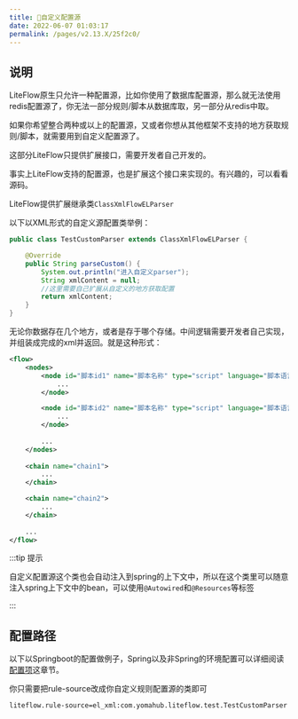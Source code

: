 ```yaml
---
title: 📙自定义配置源
date: 2022-06-07 01:03:17
permalink: /pages/v2.13.X/25f2c0/
---
```


## 说明

LiteFlow原生只允许一种配置源，比如你使用了数据库配置源，那么就无法使用redis配置源了，你无法一部分规则/脚本从数据库取，另一部分从redis中取。

如果你希望整合两种或以上的配置源，又或者你想从其他框架不支持的地方获取规则/脚本，就需要用到自定义配置源了。

这部分LiteFlow只提供扩展接口，需要开发者自己开发的。

事实上LiteFlow支持的配置源，也是扩展这个接口来实现的。有兴趣的，可以看看源码。

LiteFlow提供扩展继承类`ClassXmlFlowELParser`

以下以XML形式的自定义源配置类举例：

```java
public class TestCustomParser extends ClassXmlFlowELParser {

	@Override
	public String parseCustom() {
		System.out.println("进入自定义parser");
		String xmlContent = null;
		//这里需要自己扩展从自定义的地方获取配置
		return xmlContent;
	}
}
```

无论你数据存在几个地方，或者是存于哪个存储。中间逻辑需要开发者自己实现，并组装成完成的xml并返回。就是这种形式：

```xml
<flow>
    <nodes>
        <node id="脚本id1" name="脚本名称" type="script" language="脚本语言">
            ...
        </node>

        <node id="脚本id2" name="脚本名称" type="script" language="脚本语言">
            ...
        </node>
        
        ...
    </nodes>
    
    <chain name="chain1">
        ...
    </chain>

    <chain name="chain2">
        ...
    </chain>
    
    ...
</flow>
```

:::tip 提示

自定义配置源这个类也会自动注入到spring的上下文中，所以在这个类里可以随意注入spring上下文中的bean，可以使用`@Autowired`和`@Resources`等标签

:::

## 配置路径

以下以Springboot的配置做例子，Spring以及非Spring的环境配置可以详细阅读[配置项](/pages/v2.13.X/b70ec8/)这章节。

你只需要把rule-source改成你自定义规则配置源的类即可

```properties
liteflow.rule-source=el_xml:com.yomahub.liteflow.test.TestCustomParser
```